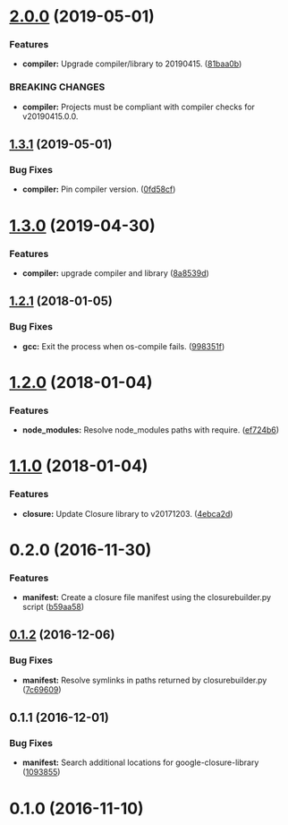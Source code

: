 # [2.0.0](https://github.com/ngageoint/opensphere-build-closure-helper/compare/v1.3.1...v2.0.0) (2019-05-01)


### Features

* **compiler:** Upgrade compiler/library to 20190415. ([81baa0b](https://github.com/ngageoint/opensphere-build-closure-helper/commit/81baa0b))


### BREAKING CHANGES

* **compiler:** Projects must be compliant with compiler checks for v20190415.0.0.

## [1.3.1](https://github.com/ngageoint/opensphere-build-closure-helper/compare/v1.3.0...v1.3.1) (2019-05-01)


### Bug Fixes

* **compiler:** Pin compiler version. ([0fd58cf](https://github.com/ngageoint/opensphere-build-closure-helper/commit/0fd58cf))

# [1.3.0](https://github.com/ngageoint/opensphere-build-closure-helper/compare/v1.2.1...v1.3.0) (2019-04-30)


### Features

* **compiler:** upgrade compiler and library ([8a8539d](https://github.com/ngageoint/opensphere-build-closure-helper/commit/8a8539d))

<a name="1.2.1"></a>
## [1.2.1](https://github.com/ngageoint/opensphere-build-closure-helper/compare/v1.2.0...v1.2.1) (2018-01-05)


### Bug Fixes

* **gcc:** Exit the process when os-compile fails. ([998351f](https://github.com/ngageoint/opensphere-build-closure-helper/commit/998351f))

<a name="1.2.0"></a>
# [1.2.0](https://github.com/ngageoint/opensphere-build-closure-helper/compare/v1.1.0...v1.2.0) (2018-01-04)


### Features

* **node_modules:** Resolve node_modules paths with require. ([ef724b6](https://github.com/ngageoint/opensphere-build-closure-helper/commit/ef724b6))

<a name="1.1.0"></a>
# [1.1.0](https://github.com/ngageoint/opensphere-build-closure-helper/compare/v1.0.0...v1.1.0) (2018-01-04)


### Features

* **closure:** Update Closure library to v20171203. ([4ebca2d](https://github.com/ngageoint/opensphere-build-closure-helper/commit/4ebca2d))

<a name="0.2.0"></a>
# 0.2.0 (2016-11-30)

### Features

* **manifest:** Create a closure file manifest using the closurebuilder.py script ([b59aa58](https://gitlab.devops.geointservices.io/uncanny-cougar/bits-closure-helper/commit/b59aa58))



<a name="0.1.2"></a>
## [0.1.2](http://git.stwan.bits:7999/wv/bits-closure-helper/compare/v0.1.1...v0.1.2) (2016-12-06)


### Bug Fixes

* **manifest:** Resolve symlinks in paths returned by closurebuilder.py ([7c69609](http://git.stwan.bits:7999/wv/bits-closure-helper/commits/7c69609))



<a name="0.1.1"></a>
## 0.1.1 (2016-12-01)


### Bug Fixes

* **manifest:** Search additional locations for google-closure-library ([1093855](http://git.stwan.bits:7999/wv/bits-closure-helper/commits/1093855))


<a name="0.1.0"></a>
# 0.1.0 (2016-11-10)
